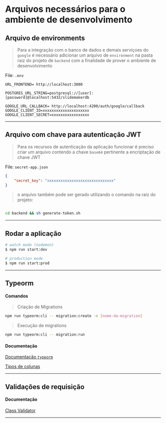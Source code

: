 # Arquivos necessários para o ambiente de desenvolvimento
## Arquivo de environments 

> Para a integração com o banco de dados
> e demais serviçoes do `google`
> é necessário adicionar um arquivo de `environment` na pasta
> raiz do projeto de `backend` com a finalidade de prover
> o ambiente de desenvolvimento

File: `.env`

```
URL_FRONTEND= http://localhost:3000

POSTGRES_URL_STRING=postgresql://[user]:[password]@localhost:5432/slidemakerdb

GOOGLE_URL_CALLBACK= http://localhost:4200/auth/google/callback
GOOGLE_CLIENT_ID=xxxxxxxxxxxxxxxxxxxxx
GOOGLE_CLIENT_SECRET=xxxxxxxxxxxxxxxxx
```

---

## Arquivo com chave para autenticação JWT

> Para os recursos de autenticação da aplicação funcionar
> é preciso criar um arquivo contendo a chave `base64` pertinente
> a encriptação de chave JWT 

File: `secret-app.json`

```json
{
    "secret_key": "xxxxxxxxxxxxxxxxxxxxxxxxxxxxxx"
}
```

> o arquivo também pode ser gerado utilizando o 
> comando na raiz do projeto:

```sh

cd backend && sh generate-token.sh

```
---

## Rodar a aplicação

```sh
# watch mode (nodemon)
$ npm run start:dev

# production mode
$ npm run start:prod
```
---

## Typeorm
#### Comandos
> Criação de Migrations

```sh
npm run typeorm:cli -- migration:create -n [nome-da-migration]
```

> Execução de migrations

```sh
npm run typeorm:cli -- migration:run
```
#### Documentação
[Documentação `typeorm`](https://github.com/typeorm/typeorm/blob/master/src/driver/types/ColumnTypes.ts)

[Tipos de colunas](https://github.com/typeorm/typeorm/blob/master/src/driver/types/ColumnTypes.ts)

---

## Validações de requisição
#### Documentação
[Class Validator](https://github.com/typestack/class-validator)

---


